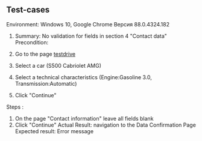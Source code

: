 ## Test-cases

Environment: Windows 10, Google Chrome Версия 88.0.4324.182
1. Summary: No validation for fields in section 4 "Contact data"
Precondition: 

1. Go to the page [testdrive](https://testdrive.andersenlab.com/)
2. Select  a car (S500 Cabriolet AMG)
3.  Select a technical characteristics (Engine:Gasoline 3.0, Transmission:Automatic)
4.  Сlick "Сontinue"

Steps :
1. On the page "Contact information" leave all fields blank 
2. Сlick "Сontinue"
Actual Result: navigation to the Data Confirmation Page
Expected result: Error message 


